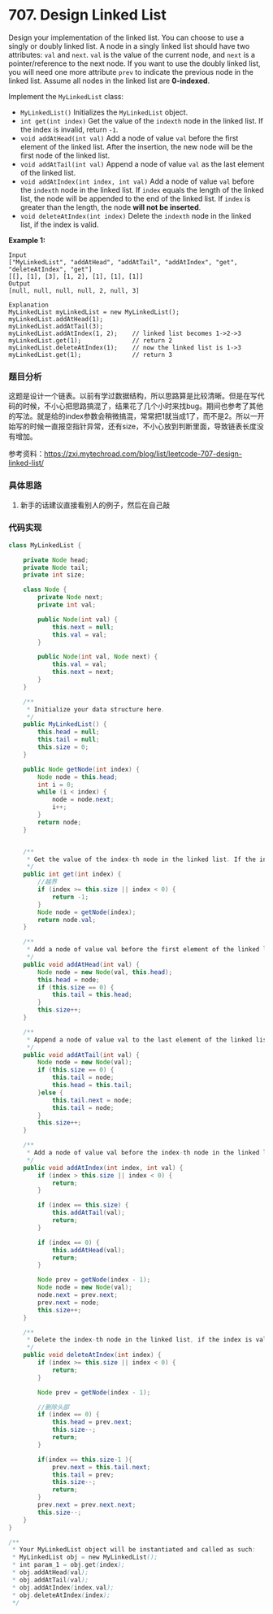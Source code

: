 # 707. Design Linked List

Design your implementation of the linked list. You can choose to use a singly or doubly linked list.
A node in a singly linked list should have two attributes: `val` and `next`. `val` is the value of the current node, and `next` is a pointer/reference to the next node.
If you want to use the doubly linked list, you will need one more attribute `prev` to indicate the previous node in the linked list. Assume all nodes in the linked list are **0-indexed**.

Implement the `MyLinkedList` class:

- `MyLinkedList()` Initializes the `MyLinkedList` object.
- `int get(int index)` Get the value of the `indexth` node in the linked list. If the index is invalid, return `-1`.
- `void addAtHead(int val)` Add a node of value `val` before the first element of the linked list. After the insertion, the new node will be the first node of the linked list.
- `void addAtTail(int val)` Append a node of value `val` as the last element of the linked list.
- `void addAtIndex(int index, int val)` Add a node of value `val` before the `indexth` node in the linked list. If `index` equals the length of the linked list, the node will be appended to the end of the linked list. If `index` is greater than the length, the node **will not be inserted**.
- `void deleteAtIndex(int index)` Delete the `indexth` node in the linked list, if the index is valid.

 

**Example 1:**

```
Input
["MyLinkedList", "addAtHead", "addAtTail", "addAtIndex", "get", "deleteAtIndex", "get"]
[[], [1], [3], [1, 2], [1], [1], [1]]
Output
[null, null, null, null, 2, null, 3]

Explanation
MyLinkedList myLinkedList = new MyLinkedList();
myLinkedList.addAtHead(1);
myLinkedList.addAtTail(3);
myLinkedList.addAtIndex(1, 2);    // linked list becomes 1->2->3
myLinkedList.get(1);              // return 2
myLinkedList.deleteAtIndex(1);    // now the linked list is 1->3
myLinkedList.get(1);              // return 3
```



### 题目分析

这题是设计一个链表。以前有学过数据结构，所以思路算是比较清晰。但是在写代码的时候，不小心把思路搞混了，结果花了几个小时来找bug。期间也参考了其他的写法。就是给的index参数会稍微搞混，常常把1就当成1了，而不是2。所以一开始写的时候一直报空指针异常，还有size，不小心放到判断里面，导致链表长度没有增加。

参考资料：https://zxi.mytechroad.com/blog/list/leetcode-707-design-linked-list/



### 具体思路

1. 新手的话建议直接看别人的例子，然后在自己敲



### 代码实现

```java
class MyLinkedList {

    private Node head;
    private Node tail;
    private int size;

    class Node {
        private Node next;
        private int val;

        public Node(int val) {
            this.next = null;
            this.val = val;
        }

        public Node(int val, Node next) {
            this.val = val;
            this.next = next;
        }
    }

    /**
     * Initialize your data structure here.
     */
    public MyLinkedList() {
        this.head = null;
        this.tail = null;
        this.size = 0;
    }

    public Node getNode(int index) {
        Node node = this.head;
        int i = 0;
        while (i < index) {
            node = node.next;
            i++;
        }
        return node;
    }


    /**
     * Get the value of the index-th node in the linked list. If the index is invalid, return -1.
     */
    public int get(int index) {
        //越界
        if (index >= this.size || index < 0) {
            return -1;
        }
        Node node = getNode(index);
        return node.val;
    }

    /**
     * Add a node of value val before the first element of the linked list. After the insertion, the new node will be the first node of the linked list.
     */
    public void addAtHead(int val) {
        Node node = new Node(val, this.head);
        this.head = node;
        if (this.size == 0) {
            this.tail = this.head;
        }
        this.size++;
    }

    /**
     * Append a node of value val to the last element of the linked list.
     */
    public void addAtTail(int val) {
        Node node = new Node(val);
        if (this.size == 0) {
            this.tail = node;
            this.head = this.tail;
        }else {
            this.tail.next = node;
            this.tail = node;
        }
        this.size++;
    }

    /**
     * Add a node of value val before the index-th node in the linked list. If index equals to the length of linked list, the node will be appended to the end of linked list. If index is greater than the length, the node will not be inserted.
     */
    public void addAtIndex(int index, int val) {
        if (index > this.size || index < 0) {
            return;
        }

        if (index == this.size) {
            this.addAtTail(val);
            return;
        }

        if (index == 0) {
            this.addAtHead(val);
            return;
        }

        Node prev = getNode(index - 1);
        Node node = new Node(val);
        node.next = prev.next;
        prev.next = node;
        this.size++;
    }

    /**
     * Delete the index-th node in the linked list, if the index is valid.
     */
    public void deleteAtIndex(int index) {
        if (index >= this.size || index < 0) {
            return;
        }

        Node prev = getNode(index - 1);

        //删除头部
        if (index == 0) {
            this.head = prev.next;
            this.size--;
            return;
        }

        if(index == this.size-1 ){
            prev.next = this.tail.next;
            this.tail = prev;
            this.size--;
            return;
        }
        prev.next = prev.next.next;
        this.size--;
    }
}

/**
 * Your MyLinkedList object will be instantiated and called as such:
 * MyLinkedList obj = new MyLinkedList();
 * int param_1 = obj.get(index);
 * obj.addAtHead(val);
 * obj.addAtTail(val);
 * obj.addAtIndex(index,val);
 * obj.deleteAtIndex(index);
 */
```